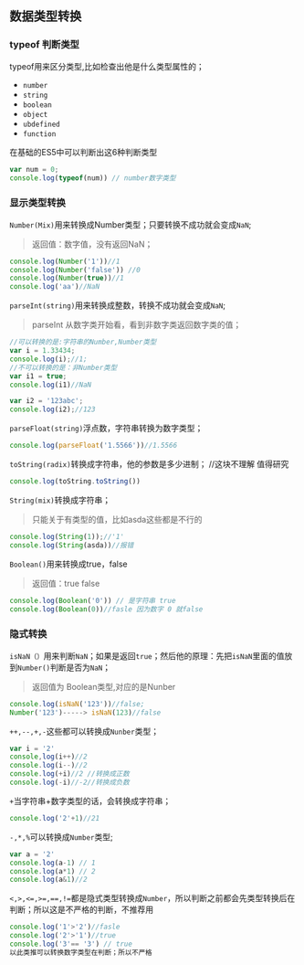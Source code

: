 ## 数据类型转换

### typeof 判断类型

typeof用来区分类型,比如检查出他是什么类型属性的；

- `number`
- `string`
- `boolean`
- `object`
- `ubdefined`
- `function`

在基础的ES5中可以判断出这6种判断类型

```js
var num = 0;
console.log(typeof(num)) // number数字类型
```



### 显示类型转换

 `Number(Mix)`用来转换成Number类型；只要转换不成功就会变成`NaN`;

> 返回值：数字值，没有返回NaN；

```js
console.log(Number('1'))//1
console.log(Number('false')) //0
console.log(Number(true))//1
console.log('aa')//NaN
```



`parseInt(string)`用来转换成整数，转换不成功就会变成`NaN`;

> parseInt 从数字类开始看，看到非数字类返回数字类的值；

```js
//可以转换的是:字符串的Number,Number类型
var i = 1.33434;
console.log(i);//1;
//不可以转换的是：非Number类型
var i1 = true;
console.log(i1)//NaN

var i2 = '123abc';
console.log(i2);//123
```

`parseFloat(string)`浮点数，字符串转换为数字类型；

```js
console.log(parseFloat('1.5566'))//1.5566
```

`toString(radix)`转换成字符串，他的参数是多少进制； //这块不理解 值得研究

```js
console.log(toString.toString())
```

`String(mix)`转换成字符串；

> 只能关于有类型的值，比如asda这些都是不行的

```js
console.log(String(1));//'1'
console.log(String(asda))//报错
```

`Boolean()`用来转换成true，false

> 返回值：true false

```js
console.log(Boolean('0')) // 是字符串 true
console.log(Boolean(0))//fasle 因为数字 0 就false
```





### 隐式转换

`isNaN（）`用来判断`NaN`；如果是返回`true`；然后他的原理：先把`isNaN`里面的值放到` Number() `判断是否为`NaN`；

> 返回值为 Boolean类型,对应的是Nunber

```js
console.log(isNaN('123'))//false;
Number('123')-----> isNaN(123)//false
```

`++,--,+,-`这些都可以转换成`Nunber`类型；

```js
var i = '2'
console,log(i++)//2
console.log(i--)//2
console.log(+i)//2 //转换成正数
console.log(-i)//-2//转换成负数
```



`+`当字符串+数字类型的话，会转换成字符串；

```js
console.log('2'+1)//21
```



`-,*,%`可以转换成`Number`类型;

```js
var a = '2'
console.log(a-1) // 1
console.log(a*1) // 2
console.log(a&1)//2
```





`<,>,<=,>=,==,!=`都是隐式类型转换成`Number`，所以判断之前都会先类型转换后在判断；所以这是不严格的判断，不推荐用

```js
console.log('1'>'2')//fasle
console.log('2'>'1')//true
console.log('3'== '3') // true
以此类推可以转换数字类型在判断；所以不严格
```

